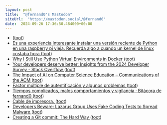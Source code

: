 ```yaml
---
layout: post
title:  "@fernand0's Mastodon"
siteUrl:  "https://mastodon.social/@fernand0"
date:  2024-09-26 17:36:50.484000+00:00
---
```

*  [ ](https://paquita.masto.host/@teconleche3) ([toot](https://mastodon.social/@fernand0/113205065186106354))
*  [Es una experiencia interesante instalar una versión reciente de Python en una raspberry pi vieja. Recuerda algo a cuando un kernel de linux costaba hora ](https://mastodon.social/@fernand0/113205030550061864) ([toot](https://mastodon.social/@fernand0/113205030550061864))
*  [Why I Still Use Python Virtual Environments in Docker ](https://hynek.me/articles/docker-virtualenv) ([toot](https://mastodon.social/@fernand0/113204999972496989))
*  [Your developers deserve better: Insights from the 2024 Developer Survey - Stack Overflow ](https://stackoverflow.co/teams/resources/your-developers-deserve-better-insights-from-the-2024-developer-survey?mkt_tok=NzE5LUVNSC01NjYAAAGVD8NvtnVExyH9jtEsjOy5CY_sNwV93jYvgMREtO8mxJUds-SJyeUdEjS80q2eQDhJZDXL5eM3htJbF1) ([toot](https://mastodon.social/@fernand0/113204857834197553))
*  [The Impact of AI on Computer Science Education – Communications of the ACM ](https://cacm.acm.org/news/the-impact-of-ai-on-computer-science-education) ([toot](https://mastodon.social/@fernand0/113204588178150690))
*  [Factor múltiple de autentificación y algunos problemas ](http://fernand0.github.io//mfa-problemas-y-riesgos) ([toot](https://mastodon.social/@fernand0/113204576031629507))
*  [Tiempos complicados, malos comportamientos y vigilancia · Bitácora de fernand0 ](http://blog.elmundoesimperfecto.com/2024/09/26/indicios-tiempos-complicados) ([toot](https://mastodon.social/@fernand0/113204542777274838))
*  [Cable de impresora. ](https://avecesunafoto.wordpress.com/2024/09/26/cable-de-impresora) ([toot](https://mastodon.social/@fernand0/113204470441896883))
*  [Developers Beware: Lazarus Group Uses Fake Coding Tests to Spread Malware ](https://thehackernews.com/2024/09/developers-beware-lazarus-group-uses.htm) ([toot](https://mastodon.social/@fernand0/113204413097632014))
*  [Creating a Git commit: The Hard Way ](https://avestura.dev/blog/creating-a-git-commit-the-hard-wa) ([toot](https://mastodon.social/@fernand0/113203632185896518))
